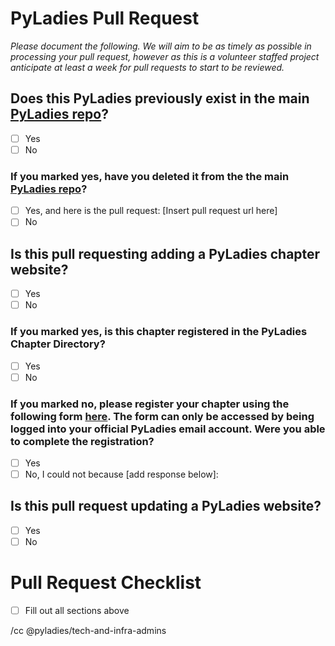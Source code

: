 <!--
Please document the following for your pull request.
-->

# PyLadies Pull Request
_Please document the following. We will aim to be as timely as possible in processing your pull request, however as this is a volunteer staffed project anticipate at least a week for pull requests to start to be reviewed._ 

## Does this PyLadies previously exist in the main [PyLadies repo](github.com/pyladies/pyladies)?
<!--
Example of response:

Mark which one is correct. 
-->

- [ ] Yes
- [ ] No

### If you marked yes, have you deleted it from the the main [PyLadies repo](github.com/pyladies/pyladies)?
<!--
Example of response:

Mark which one is correct.
-->

- [ ] Yes, and here is the pull request: [Insert pull request url here]
- [ ] No

## Is this pull requesting adding a PyLadies chapter website? 
<!--
Example of response:

Mark which one is correct.
-->

- [ ] Yes
- [ ] No

### If you marked yes, is this chapter registered in the PyLadies Chapter Directory?
<!--
Example of response:

Mark which one is correct.
-->

- [ ] Yes
- [ ] No

### If you marked no, please register your chapter using the following form [here](https://forms.gle/LYT6TzjgJ437Y4mr8). The form can only be accessed by being logged into your official PyLadies email account. Were you able to complete the registration?
<!--
Example of response:

Mark which one is correct. If `No` please detail why you cannot complete the registration.
-->

- [ ] Yes
- [ ] No, I could not because [add response below]:

## Is this pull request updating a PyLadies website?

- [ ] Yes
- [ ] No

# Pull Request Checklist

- [ ] Fill out all sections above

/cc @pyladies/tech-and-infra-admins
<!--
Add any other team you think should be subscribed to this issue

/cc your team
-->
